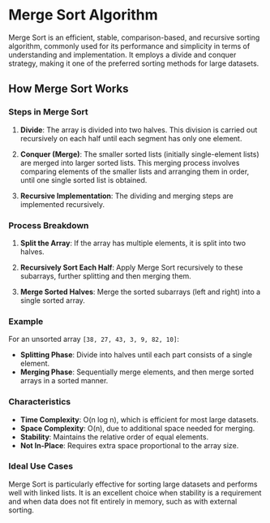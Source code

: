 # Merge Sort Algorithm

Merge Sort is an efficient, stable, comparison-based, and recursive sorting algorithm, commonly used for its performance and simplicity in terms of understanding and implementation. It employs a divide and conquer strategy, making it one of the preferred sorting methods for large datasets.

## How Merge Sort Works

### Steps in Merge Sort

1. **Divide**: The array is divided into two halves. This division is carried out recursively on each half until each segment has only one element.

2. **Conquer (Merge)**: The smaller sorted lists (initially single-element lists) are merged into larger sorted lists. This merging process involves comparing elements of the smaller lists and arranging them in order, until one single sorted list is obtained.

3. **Recursive Implementation**: The dividing and merging steps are implemented recursively.

### Process Breakdown

1. **Split the Array**: If the array has multiple elements, it is split into two halves.

2. **Recursively Sort Each Half**: Apply Merge Sort recursively to these subarrays, further splitting and then merging them.

3. **Merge Sorted Halves**: Merge the sorted subarrays (left and right) into a single sorted array.

### Example

For an unsorted array `[38, 27, 43, 3, 9, 82, 10]`:

- **Splitting Phase**: Divide into halves until each part consists of a single element.
- **Merging Phase**: Sequentially merge elements, and then merge sorted arrays in a sorted manner.

### Characteristics

- **Time Complexity**: O(n log n), which is efficient for most large datasets.
- **Space Complexity**: O(n), due to additional space needed for merging.
- **Stability**: Maintains the relative order of equal elements.
- **Not In-Place**: Requires extra space proportional to the array size.

### Ideal Use Cases

Merge Sort is particularly effective for sorting large datasets and performs well with linked lists. It is an excellent choice when stability is a requirement and when data does not fit entirely in memory, such as with external sorting.

